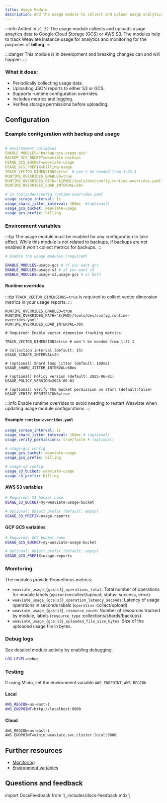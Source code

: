 ```yaml
---
title: Usage Module
description: Add the usage module to collect and upload usage analytics data to Google Cloud Storage (GCS) or AWS S3. 
---
```


:::info Added in `v1.32`
The usage module collects and uploads usage anaytics data to Google Cloud Storage (GCS) or AWS S3. The modules help to track Weaviate instance usage for analytics and monitoring for the purposes of **billing**.
:::

:::danger
This module is in development and breaking changes can and will happen. 
:::

### What it does:

- Periodically collecting usage data.
- Uploading JSON reports to  either S3 or GCS.
- Supports runtime configuration overrides. 
- Includes metrics and logging. 
- Verifies storage permissions before uploading.

## Configuration

### Example configuration with backup and usage

```yaml

# environment variables
ENABLE_MODULES="backup-gcs,usage-gcs" 
BACKUP_GCS_BUCKET=weaviate-backups 
USAGE_GCS_BUCKET=weaviate-usage 
USAGE_GCS_PREFIX=billing-usage 
TRACK_VECTOR_DIMENSIONS=true  # won't be needed from 1.32.1
RUNTIME_OVERRIDES_ENABLED=true 
RUNTIME_OVERRIDES_PATH="${PWD}/tools/dev/config.runtime-overrides.yaml"
RUNTIME_OVERRIDES_LOAD_INTERVAL=30s

# in tools/dev/config.runtime-overrides.yaml
usage_scrape_interval: 1s
usage_shard_jitter_interval: 100ms  #(optional)
usage_gcs_bucket: weaviate-usage
usage_gcs_prefix: billing

```

### Environment variables

:::tip
The usage module must be enabled for any configuration to take effect. 
While this module is not related to backups, if backups are not enabled it won't collect metrics for backups. 
:::

```bash
# Enable the usage modules (required)

ENABLE_MODULES=usage-gcs # if you want gcs
ENABLE_MODULES=usage-s3 # if you want s3
ENABLE_MODULES=usage-s3,usage-gcs # or both

```

#### Runtime overrides

:::tip
`TRACK_VECTOR_DIMENSIONS=true` is required to collect vector dimension metrics in your usage reports. 
:::

```shell
RUNTIME_OVERRIDES_ENABLED=true
RUNTIME_OVERRIDES_PATH="${PWD}/tools/dev/config.runtime-overrides.yaml"
RUNTIME_OVERRIDES_LOAD_INTERVAL=30s

# Required: Enable vector dimension tracking metrics

TRACK_VECTOR_DIMENSIONS=true # won't be needed from 1.32.1

# Collection interval (default: 1h)
USAGE_SCRAPE_INTERVAL=2h

# (optional) Shard loop jitter (default: 100ms)
USAGE_SHARD_JITTER_INTERVAL=50ms

# (optional) Policy version (default: 2025-06-01)
USAGE_POLICY_VERSION=2025-06-01

# (optional) verify the bucket permission on start (default:false)
USAGE_VERIFY_PERMISSIONS=true
```

:::info
Enable runtime overrides to avoid needing to restart Weaviate when updating usage module configurations.
:::

#### Example `runtime-overrides.yaml`

```yaml
usage_scrape_interval: 1s
usage_shard_jitter_interval: 100ms # (optional)
usage_verify_permissions: true/fasle # (optional)

# usage-gcs config
usage_gcs_bucket: weaviate-usage
usage_gcs_prefix: billing

# usage-s3 config
usage_s3_bucket: weaviate-usage
usage_s3_prefix: billing
```

#### AWS S3 variables

```bash
# Required: S3 bucket name
USAGE_S3_BUCKET=my-weaviate-usage-bucket

# Optional: Object prefix (default: empty)
USAGE_S3_PREFIX=usage-reports

```

#### GCP GCS variables 

```bash
# Required: GCS bucket name
USAGE_GCS_BUCKET=my-weaviate-usage-bucket

# Optional: Object prefix (default: empty)
USAGE_GCS_PREFIX=usage-reports
```

### Monitoring

The modules provide Prometheus metrics:

- `weaviate_usage_{gcs|s3}_operations_total`: Total number of operations for module labels (`operation`:collect/upload,  status: success, error).
- `weaviate_usage_{gcs|s3}_operation_latency_seconds`: Latency of usage operations in seconds labels (`operation` :collect/upload).
- `weaviate_usage_{gcs|s3}_resource_count`: Number of resources tracked by module, labels (`resource_type` :collections/shards/backups).
- `weaviate_usage_{gcs|s3}_uploaded_file_size_bytes`: Size of the uploaded usage file in bytes.

### Debug logs

See detailed module activity by enabling debugging. 

```bash
LOG_LEVEL=debug
```

### Testing
If using Minio, set the environment variable `AWS_ENDPOINT`, `AWS_REGION`

#### Local
```bash
AWS_REGION=us-east-1
AWS_ENDPOINT=http://localhost:9000
```

#### Cloud

```
AWS_REGION=us-east-1
AWS_ENDPOINT=minio.weaviate.svc.cluster.local:9000 
```

## Further resources

- [Monitoring](/docs/deploy/configuration/monitoring.md)
- [Environment variables](/docs/deploy/configuration/env-vars/index.md)

## Questions and feedback

import DocsFeedback from '/_includes/docs-feedback.mdx';

<DocsFeedback/>
